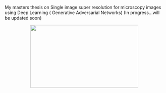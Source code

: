 My masters thesis on Single image super resolution for microscopy images using Deep Learning ( Generative Adversarial Networks) 
(In progress...will be updated soon)




<p align="center"><img src="https://github.com/Saurabh23/Single-Image-Super-resolution-for-high-content-screening-images-using-Deep-Learning/blob/master/thesis_scripts/prelim_results/gif22.gif" height="200" width="342" /></p>





